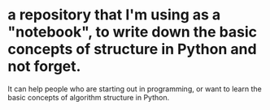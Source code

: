 # a repository that I'm using as a "notebook", to write down the basic concepts of structure in Python and not forget.

It can help people who are starting out in programming, or want to learn the basic concepts of algorithm structure in Python.
